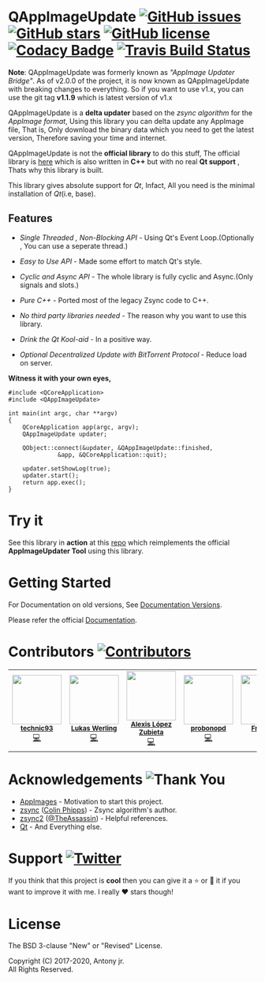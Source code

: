 # QAppImageUpdate [![GitHub issues](https://img.shields.io/github/issues/antony-jr/QAppImageUpdate.svg?style=flat-square)](https://github.com/antony-jr/QAppImageUpdate/issues) [![GitHub stars](https://img.shields.io/github/stars/antony-jr/QAppImageUpdate.svg?style=flat-square)](https://github.com/antony-jr/QAppImageUpdate/stargazers) [![GitHub license](https://img.shields.io/github/license/antony-jr/QAppImageUpdate.svg?style=flat-square)](https://github.com/antony-jr/QAppImageUpdate/blob/master/LICENSE) [![Codacy Badge](https://api.codacy.com/project/badge/Grade/8ec8eac35a304883829b785d298b6fa6)](https://www.codacy.com/app/antony-jr/QAppImageUpdate?utm_source=github.com&amp;utm_medium=referral&amp;utm_content=antony-jr/QAppImageUpdate&amp;utm_campaign=Badge_Grade) [![Travis Build Status](https://api.travis-ci.org/antony-jr/QAppImageUpdate.svg?branch=master)](https://travis-ci.org/antony-jr/QAppImageUpdate)


**Note**: QAppImageUpdate was formerly known as *"AppImage Updater Bridge"*. As of v2.0.0 of the project, it is now known as QAppImageUpdate with
breaking changes to everything. So if you want to use v1.x, you can use the git tag **v1.1.9** which is latest version of v1.x



QAppImageUpdate is a **delta updater** based on the *zsync algorithm* for the *AppImage format*, Using this library you can 
delta update any AppImage file, That is, Only download the binary data which you need to get the latest version, 
Therefore saving your time and internet.

QAppImageUpdate is not the **official library** to do this stuff, The official library is [here](https://github.com/AppImage/AppImageUpdate) which is also written in **C++** but with no real **Qt support** , Thats why this library is built.

This library gives absolute support for *Qt*, Infact, All you need is the minimal installation of *Qt*(i.e, base).


## Features

* *Single Threaded , Non-Blocking API* - Using Qt's Event Loop.(Optionally , You can use a seperate thread.)

* *Easy to Use API* - Made some effort to match Qt's style.

* *Cyclic and Async API* - The whole library is fully cyclic and Async.(Only signals and slots.)

* *Pure C++* - Ported most of the legacy Zsync code to C++.

* *No third party libraries needed* - The reason why you want to use this library.

* *Drink the Qt Kool-aid* - In a positive way.

* *Optional Decentralized Update with BitTorrent Protocol* - Reduce load on server.

**Witness it with your own eyes,**

```
#include <QCoreApplication>
#include <QAppImageUpdate>

int main(int argc, char **argv) 
{
    QCoreApplication app(argc, argv);
    QAppImageUpdate updater;

    QObject::connect(&updater, &QAppImageUpdate::finished, 
		      &app, &QCoreApplication::quit);
    
    updater.setShowLog(true);
    updater.start();
    return app.exec();
}
```


# Try it

See this library in **action** at this [repo](https://github.com/antony-jr/AppImageUpdater) which reimplements the official **AppImageUpdater Tool** using this library.



# Getting Started

For Documentation on old versions, See [Documentation Versions](https://antonyjr.in/QAppImageUpdate/versions.html).

Please refer the official [Documentation](https://antony-jr.github.io/QAppImageUpdate).

# Contributors [![Contributors](https://img.shields.io/github/contributors/antony-jr/QAppImageUpdate.svg)](https://github.com/antony-jr/QAppImageUpdate/graphs/contributors)



<table>
    <tr align="center">
        <td>
            <img src="https://avatars2.githubusercontent.com/u/1092613?v=4" width="100px"><br>
            <sub>
                <strong>
                    <a href="https://github.com/technic">technic93</a>
                </strong>
            </sub><br>
            <a href="https://github.com/antony-jr/QAppImageUpdate/commits?author=technic">💻</a>
      </td>
      <td>
            <img src="https://avatars3.githubusercontent.com/u/516527?v=4" width="100px"><br>
            <sub>
                <strong>
                    <a href="https://github.com/lluchs">Lukas Werling</a>
                </strong>
            </sub><br>
            <a href="https://github.com/antony-jr/QAppImageUpdate/commits?author=lluchs">💻</a>
      </td>
      <td>
            <img src="https://avatars1.githubusercontent.com/u/1138094?v=4" width="100px"><br>
            <sub>
                <strong>
                    <a href="https://github.com/azubieta">Alexis López Zubieta</a>
                </strong>
            </sub><br>
            <a href="https://github.com/antony-jr/QAppImageUpdate/commits?author=azubieta">💻</a>
      </td>
      <td>
            <img src="https://avatars3.githubusercontent.com/u/2480569?v=4" width="100px"><br>
            <sub>
                <strong>
                    <a href="https://github.com/probonopd">probonopd</a>
                </strong>
            </sub><br>
            <a href="https://github.com/antony-jr/QAppImageUpdate/commits?author=probonopd">💻</a>
      </td>
      <td>
            <img src="https://avatars0.githubusercontent.com/u/4068037?v=4" width="100px"><br>
            <sub>
                <strong>
                    <a href="https://github.com/kossebau">Friedrich</a>
                </strong>
            </sub><br>
            <a href="https://github.com/antony-jr/QAppImageUpdate/commits?author=kossebau">💻</a>
      </td>
    </tr>
</table>


# Acknowledgements ![Thank You](https://img.shields.io/badge/Always-Say%20Thank%20You!-blue.svg?style=flat-square)

* [AppImages](https://github.com/AppImage) - Motivation to start this project.
* [zsync](https://github.com/cph6/zsync) ([Colin Phipps](https://github.com/cph6)) - Zsync algorithm's author.
* [zsync2](https://github.com/AppImage/zsync2) ([@TheAssassin](https://github.com/TheAssassin)) - Helpful references.
* [Qt](https://github.com/qt) - And Everything else.


# Support [![Twitter](https://img.shields.io/twitter/url/https/github.com/antony-jr/QAppImageUpdate.svg?style=social)](https://twitter.com/intent/tweet?text=Checkout%20%23QAppImageUpdate%20at%20https%3A%2F%2Fgithub.com%2Fantony-jr%2FQAppImageUpdate)

If you think that this project is **cool** then you can give it a :star: or :fork_and_knife: it if you want to improve it with me. I really :heart: stars though!   

# License

The BSD 3-clause "New" or "Revised" License.

Copyright (C) 2017-2020, Antony jr.   
All Rights Reserved.

